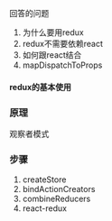 回答的问题
1. 为什么要用redux
2. redux不需要依赖react
3. 如何跟react结合
4. mapDispatchToProps

#### redux的基本使用

###  原理
观察者模式

### 步骤
1. createStore
2. bindActionCreators
3. combineReducers
4. react-redux 